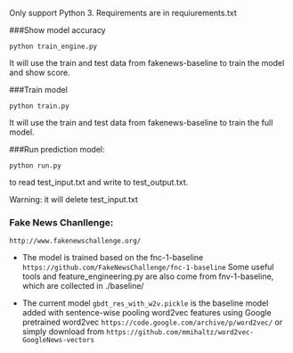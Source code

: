 Only support Python 3. Requirements are in requiurements.txt

###Show model accuracy
```
python train_engine.py
```
It will use the train and test data from fakenews-baseline to train the model and show score.

###Train model
```
python train.py
```
It will use the train and test data from fakenews-baseline to train the full model.

###Run prediction model: 
```
python run.py
```
to read test_input.txt and write to test_output.txt.

Warning: it will delete test_input.txt

### Fake News Chanllenge: 
```
http://www.fakenewschallenge.org/
```

- The model is trained based on the fnc-1-baseline
`https://github.com/FakeNewsChallenge/fnc-1-baseline`
Some useful tools and feature_engineering.py are also come from fnv-1-baseline, which are collected in ./baseline/

- The current model 
`gbdt_res_with_w2v.pickle`
is the baseline model added with sentence-wise pooling word2vec features using Google pretrained word2vec
`https://code.google.com/archive/p/word2vec/`
or simply download from
`https://github.com/mmihaltz/word2vec-GoogleNews-vectors`

